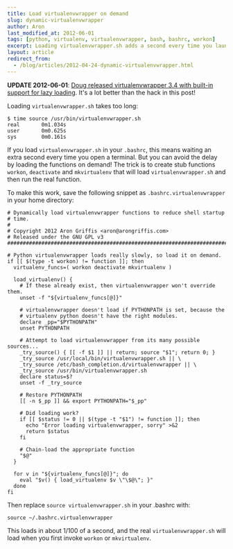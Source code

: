 ```yaml
---
title: Load virtualenvwrapper on demand
slug: dynamic-virtualenvwrapper
author: Aron
last_modified_at: 2012-06-01
tags: [python, virtualenv, virtualenvwrapper, bash, bashrc, workon]
excerpt: Loading virtualenvwrapper.sh adds a second every time you launch a shell. Get that second back!
layout: article
redirect_from:
  - /blog/articles/2012-04-24-dynamic-virtualenvwrapper.html
---
```


**UPDATE 2012-06-01**: [Doug released virtualenvwrapper 3.4 with
built-in support for lazy loading](http://virtualenvwrapper.readthedocs.org/en/latest/install.html#install-lazy-loader).
It's a lot better than the hack in this post! 

Loading `virtualenvwrapper.sh` takes too long:

    $ time source /usr/bin/virtualenvwrapper.sh
    real       0m1.034s
    user       0m0.625s
    sys        0m0.161s

If you load `virtualenvwrapper.sh` in your `.bashrc`, this means waiting an
extra second every time you open a terminal. But you can avoid the delay by
loading the functions on demand! The trick is to create stub functions
`workon`, `deactivate` and `mkvirtualenv` that will load
`virtualenvwrapper.sh` and then run the real function.

To make this work, save the following snippet as
`.bashrc.virtualenvwrapper` in your home directory:

<!-- script src="https://gist.github.com/2481292.js?file=gistfile1.sh"></script -->

    # Dynamically load virtualenvwrapper functions to reduce shell startup
    # time.
    #
    # Copyright 2012 Aron Griffis <aron@arongriffis.com>
    # Released under the GNU GPL v3
    ####################################################################### 
    
    # Python virtualenvwrapper loads really slowly, so load it on demand.
    if [[ $(type -t workon) != function ]]; then
      virtualenv_funcs=( workon deactivate mkvirtualenv )
    
      load_virtualenv() {
        # If these already exist, then virtualenvwrapper won't override them.
        unset -f "${virtualenv_funcs[@]}"
    
        # virtualenvwrapper doesn't load if PYTHONPATH is set, because the
        # virtualenv python doesn't have the right modules.
        declare _pp="$PYTHONPATH"
        unset PYTHONPATH
    
        # Attempt to load virtualenvwrapper from its many possible sources...
        _try_source() { [[ -f $1 ]] || return; source "$1"; return 0; }
        _try_source /usr/local/bin/virtualenvwrapper.sh || \
        _try_source /etc/bash_completion.d/virtualenvwrapper || \
        _try_source /usr/bin/virtualenvwrapper.sh 
        declare status=$?
        unset -f _try_source
    
        # Restore PYTHONPATH
        [[ -n $_pp ]] && export PYTHONPATH="$_pp"
    
        # Did loading work?
        if [[ $status != 0 || $(type -t "$1") != function ]]; then
          echo "Error loading virtualenvwrapper, sorry" >&2
          return $status
        fi
    
        # Chain-load the appropriate function
        "$@"
      }
    
      for v in "${virtualenv_funcs[@]}"; do
        eval "$v() { load_virtualenv $v \"\$@\"; }"
      done
    fi

Then replace `source virtualenvwrapper.sh` in your .bashrc with:

    source ~/.bashrc.virtualenvwrapper

This loads in about 1/100 of a second, and the real `virtualenvwrapper.sh`
will load when you first invoke `workon` or `mkvirtualenv`.
